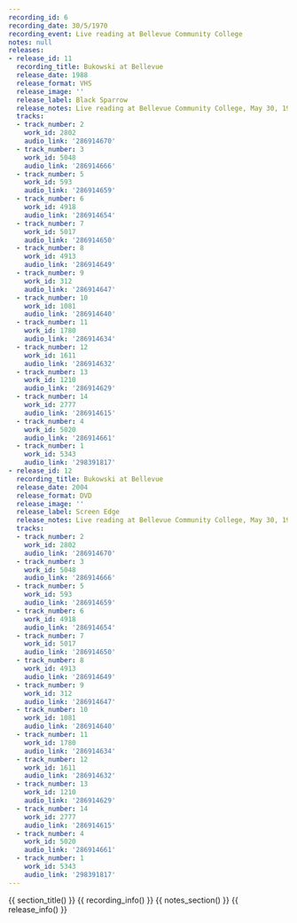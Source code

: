 ```yaml
---
recording_id: 6
recording_date: 30/5/1970
recording_event: Live reading at Bellevue Community College
notes: null
releases:
- release_id: 11
  recording_title: Bukowski at Bellevue
  release_date: 1988
  release_format: VHS
  release_image: ''
  release_label: Black Sparrow
  release_notes: Live reading at Bellevue Community College, May 30, 1970
  tracks:
  - track_number: 2
    work_id: 2802
    audio_link: '286914670'
  - track_number: 3
    work_id: 5048
    audio_link: '286914666'
  - track_number: 5
    work_id: 593
    audio_link: '286914659'
  - track_number: 6
    work_id: 4918
    audio_link: '286914654'
  - track_number: 7
    work_id: 5017
    audio_link: '286914650'
  - track_number: 8
    work_id: 4913
    audio_link: '286914649'
  - track_number: 9
    work_id: 312
    audio_link: '286914647'
  - track_number: 10
    work_id: 1081
    audio_link: '286914640'
  - track_number: 11
    work_id: 1780
    audio_link: '286914634'
  - track_number: 12
    work_id: 1611
    audio_link: '286914632'
  - track_number: 13
    work_id: 1210
    audio_link: '286914629'
  - track_number: 14
    work_id: 2777
    audio_link: '286914615'
  - track_number: 4
    work_id: 5020
    audio_link: '286914661'
  - track_number: 1
    work_id: 5343
    audio_link: '298391817'
- release_id: 12
  recording_title: Bukowski at Bellevue
  release_date: 2004
  release_format: DVD
  release_image: ''
  release_label: Screen Edge
  release_notes: Live reading at Bellevue Community College, May 30, 1970
  tracks:
  - track_number: 2
    work_id: 2802
    audio_link: '286914670'
  - track_number: 3
    work_id: 5048
    audio_link: '286914666'
  - track_number: 5
    work_id: 593
    audio_link: '286914659'
  - track_number: 6
    work_id: 4918
    audio_link: '286914654'
  - track_number: 7
    work_id: 5017
    audio_link: '286914650'
  - track_number: 8
    work_id: 4913
    audio_link: '286914649'
  - track_number: 9
    work_id: 312
    audio_link: '286914647'
  - track_number: 10
    work_id: 1081
    audio_link: '286914640'
  - track_number: 11
    work_id: 1780
    audio_link: '286914634'
  - track_number: 12
    work_id: 1611
    audio_link: '286914632'
  - track_number: 13
    work_id: 1210
    audio_link: '286914629'
  - track_number: 14
    work_id: 2777
    audio_link: '286914615'
  - track_number: 4
    work_id: 5020
    audio_link: '286914661'
  - track_number: 1
    work_id: 5343
    audio_link: '298391817'
---
```


{{ section_title() }}
{{ recording_info() }}
{{ notes_section() }}
{{ release_info() }}
